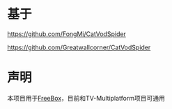 # 基于

https://github.com/FongMi/CatVodSpider

https://github.com/Greatwallcorner/CatVodSpider

# 声明

本项目用于[FreeBox](https://github.com/kknifer7/FreeBox)，目前和TV-Multiplatform项目可通用